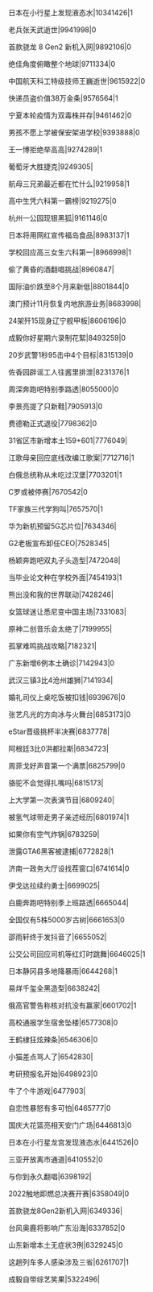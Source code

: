 日本在小行星上发现液态水|10341426|1

老兵张天武逝世|9941998|0

首款骁龙 8 Gen2 新机入网|9892106|0

绝佳角度俯瞰整个地球|9711334|0

中国航天科工特级技师王巍逝世|9615922|0

快递员盗价值38万金条|9576564|1

宁夏本轮疫情为双毒株并存|9461462|0

男孩不愿上学被保安架进学校|9393888|0

王一博拒绝举高高|9274289|1

葡萄牙大胜捷克|9249305|

航母三兄弟最近都在忙什么|9219958|1

高中生凭六科第一霸榜|9219275|0

杭州一公园现银黑狐|9161146|0

日本将用网红宣传福岛食品|8983137|1

学校回应高三女生六科第一|8966998|1

偷了黄昏的酒翻唱挑战|8960847|

国际油价跌至8个月来新低|8801844|0

澳门预计11月恢复内地旅游业务|8683998|

24架歼15现身辽宁舰甲板|8606196|0

成毅你好星期六录制花絮|8493259|0

20岁武警1秒95击中4个目标|8315139|0

佐香园辟谣工人往酱里排泄|8231376|1

周深奔跑吧特别季路透|8055000|0

李景亮提了只新鞋|7905913|0

费德勒正式退役|7798362|0

31省区市新增本土159+601|7776049|

江歌母亲回应底线改编江歌案|7712716|1

白俄总统称从未吃过汉堡|7703201|1

C罗或被停赛|7670542|0

TF家族三代学狗叫|7657570|1

华为新机预留5G芯片位|7634346|

G2老板宣布卸任CEO|7528345|

杨颖奔跑吧双丸子头造型|7472048|

当毕业论文种在学校外面|7454193|1

熊出没和我的世界联动|7428246|

女篮球迷让悉尼变中国主场|7331083|

原神二创音乐会太绝了|7199955|

孤掌难鸣挑战攻略|7182321|

广东新增6例本土确诊|7142943|0

武汉三镇3比4沧州雄狮|7141934|

婚礼司仪上桌吃饭被扣钱|6939676|0

张艺凡光的方向冰与火舞台|6853173|0

eStar晋级挑杯半决赛|6837778|

阿根廷3比0洪都拉斯|6834723|

周菲戈好声音第一个满票|6825799|0

骆驼不会觉得扎嘴吗|6815173|

上大学第一次表演节目|6809240|

被氢气球带走男子亲述经历|6801974|1

如果你有空气炸锅|6783259|

泄露GTA6黑客被逮捕|6772828|1

济南一政务大厅设找茬窗口|6741614|0

伊戈达拉续约勇士|6699025|

白鹿奔跑吧特别季上班路透|6665044|

全国仅有5株5000岁古树|6661653|0

邵雨轩终于发抖音了|6655052|

公交公司回应司机等红灯时跳舞|6646025|1

日本静冈县多地降暴雨|6644268|1

易烊千玺全黑造型|6638242|

俄高官警告称核对抗没有赢家|6601702|1

高校通报学生宿舍坠楼|6577308|0

王鹤棣狂炫辣条|6546306|0

小猫差点骂人了|6542830|

考研预报名开始|6498923|0

牛了个牛游戏|6477903|

自恋性暴怒有多可怕|6465777|0

国庆大花篮亮相天安门广场|6446813|0

日本在小行星龙宫发现液态水|6441526|0

三亚开放离市通道|6410552|0

与你到永久翻唱|6398192|

2022触地即燃总决赛开赛|6358049|0

首款骁龙8Gen2新机入网|6349336|

台风奥鹿将影响广东沿海|6337852|0

山东新增本土无症状3例|6329245|0

这趟列车多人感染涉及三省|6261707|1

成毅自带综艺笑果|5322496|

